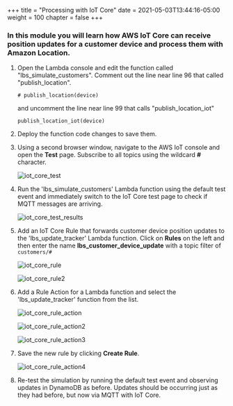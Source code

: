 +++
title = "Processing with IoT Core"
date = 2021-05-03T13:44:16-05:00
weight = 100
chapter = false
+++

### In this module you will learn how AWS IoT Core can receive position updates for a customer device and process them with Amazon Location.

1. Open the Lambda console and edit the function called "lbs_simulate_customers". Comment out the line near line 96 that called "publish_location".

    `# publish_location(device)`

    and uncomment the line near line 99 that calls "publish_location_iot"

    `publish_location_iot(device)`

1. Deploy the function code changes to save them.  

1. Using a second browser window, navigate to the AWS IoT console and open the **Test** page. Subscribe to all topics using the wildcard **#** character.

    ![iot_core_test](/iot_core_test.png?width=50pc)

1. Run the 'lbs_simulate_customers' Lambda function using the default test event and immediately switch to the IoT Core test page to check if MQTT messages are arriving.

    ![iot_core_test_results](/iot_core_test_results.png?width=50pc)

1. Add an IoT Core Rule that forwards customer device position updates to the 'lbs_update_tracker' Lambda function. Click on **Rules** on the left and then enter the name **lbs_customer_device_update** with a topic filter of
`customers/#`

    ![iot_core_rule](/iot_core_rule.png?width=50pc)

    ![iot_core_rule2](/iot_core_rule2.png?width=50pc)

1. Add a Rule Action for a Lambda function and select the 'lbs_update_tracker' function from the list.

    ![iot_core_rule_action](/iot_core_rule_action.png?width=50pc)

    ![iot_core_rule_action2](/iot_core_rule_action2.png?width=50pc)

    ![iot_core_rule_action3](/iot_core_rule_action3.png?width=50pc)

1. Save the new rule by clicking **Create Rule**.

    ![iot_core_rule_action4](/iot_core_rule_action4.png?width=50pc)

1. Re-test the simulation by running the default test event and observing updates in DynamoDB as before. Updates should be occurring just as they had before, but now via MQTT with IoT Core.
